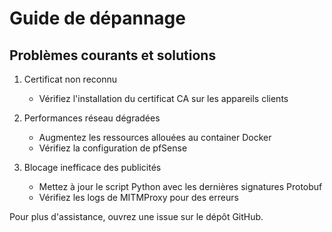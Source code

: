 # Guide de dépannage

## Problèmes courants et solutions

1. Certificat non reconnu
   - Vérifiez l'installation du certificat CA sur les appareils clients

2. Performances réseau dégradées
   - Augmentez les ressources allouées au container Docker
   - Vérifiez la configuration de pfSense

3. Blocage inefficace des publicités
   - Mettez à jour le script Python avec les dernières signatures Protobuf
   - Vérifiez les logs de MITMProxy pour des erreurs

Pour plus d'assistance, ouvrez une issue sur le dépôt GitHub.
